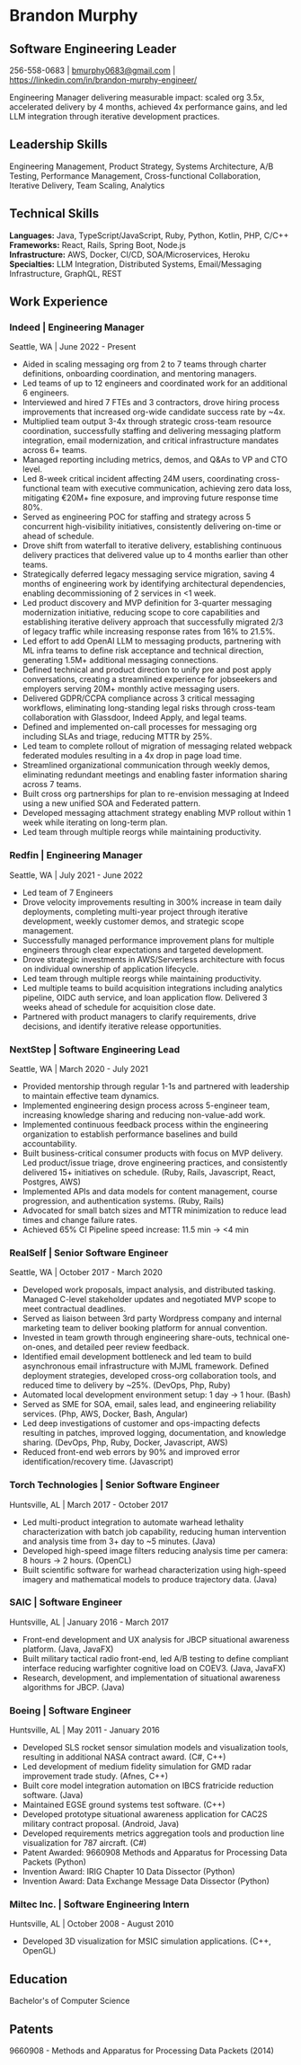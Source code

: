 # Brandon Murphy

## Software Engineering Leader

256-558-0683 | bmurphy0683@gmail.com | https://linkedin.com/in/brandon-murphy-engineer/

Engineering Manager delivering measurable impact: scaled org 3.5x, accelerated delivery by 4 months, achieved 4x performance gains, and led LLM integration through iterative development practices.

## Leadership Skills

Engineering Management, Product Strategy, Systems Architecture, A/B Testing, Performance Management, Cross-functional Collaboration, Iterative Delivery, Team Scaling, Analytics

## Technical Skills

**Languages:** Java, TypeScript/JavaScript, Ruby, Python, Kotlin, PHP, C/C++  
**Frameworks:** React, Rails, Spring Boot, Node.js  
**Infrastructure:** AWS, Docker, CI/CD, SOA/Microservices, Heroku  
**Specialties:** LLM Integration, Distributed Systems, Email/Messaging Infrastructure, GraphQL, REST

## Work Experience

### Indeed | Engineering Manager

Seattle, WA | June 2022 \- Present

* Aided in scaling messaging org from 2 to 7 teams through charter definitions, onboarding coordination, and mentoring managers.  
* Led teams of up to 12 engineers and coordinated work for an additional 6 engineers.  
* Interviewed and hired 7 FTEs and 3 contractors, drove hiring process improvements that increased org-wide candidate success rate by ~4x.  
* Multiplied team output 3-4x through strategic cross-team resource coordination, successfully staffing and delivering messaging platform integration, email modernization, and critical infrastructure mandates across 6+ teams.  
* Managed reporting including metrics, demos, and Q&As to VP and CTO level.  
* Led 8-week critical incident affecting 24M users, coordinating cross-functional team with executive communication, achieving zero data loss, mitigating €20M+ fine exposure, and improving future response time 80%.  
* Served as engineering POC for staffing and strategy across 5 concurrent high-visibility initiatives, consistently delivering on-time or ahead of schedule.  
* Drove shift from waterfall to iterative delivery, establishing continuous delivery practices that delivered value up to 4 months earlier than other teams.  
* Strategically deferred legacy messaging service migration, saving 4 months of engineering work by identifying architectural dependencies, enabling decommissioning of 2 services in <1 week.  
* Led product discovery and MVP definition for 3-quarter messaging modernization initiative, reducing scope to core capabilities and establishing iterative delivery approach that successfully migrated 2/3 of legacy traffic while increasing response rates from 16% to 21.5%.
* Led effort to add OpenAI LLM to messaging products, partnering with ML infra teams to define risk acceptance and technical direction, generating 1.5M+ additional messaging connections.   
* Defined technical and product direction to unify pre and post apply conversations, creating a streamlined experience for jobseekers and employers serving 20M+ monthly active messaging users.   
* Delivered GDPR/CCPA compliance across 3 critical messaging workflows, eliminating long-standing legal risks through cross-team collaboration with Glassdoor, Indeed Apply, and legal teams.  
* Defined and implemented on-call processes for messaging org including SLAs and triage, reducing MTTR by 25%.  
* Led team to complete rollout of migration of messaging related webpack federated modules resulting in a 4x drop in page load time.  
* Streamlined organizational communication through weekly demos, eliminating redundant meetings and enabling faster information sharing across 7 teams.  
* Built cross org partnerships for plan to re-envision messaging at Indeed using a new unified SOA and Federated pattern.  
* Developed messaging attachment strategy enabling MVP rollout within 1 week while iterating on long-term plan.
* Led team through multiple reorgs while maintaining productivity.

### Redfin | Engineering Manager

Seattle, WA | July 2021 \- June 2022

* Led team of 7 Engineers  
* Drove velocity improvements resulting in 300% increase in team daily deployments, completing multi-year project through iterative development, weekly customer demos, and strategic scope management.  
* Successfully managed performance improvement plans for multiple engineers through clear expectations and targeted development.  
* Drove strategic investments in AWS/Serverless architecture with focus on individual ownership of application lifecycle.   
* Led team through multiple reorgs while maintaining productivity.
* Led multiple teams to build acquisition integrations including analytics pipeline, OIDC auth service, and loan application flow. Delivered 3 weeks ahead of schedule for acquisition close date.  
* Partnered with product managers to clarify requirements, drive decisions, and identify iterative release opportunities.

### NextStep | Software Engineering Lead

Seattle, WA | March 2020 \- July 2021

* Provided mentorship through regular 1-1s and partnered with leadership to maintain effective team dynamics.  
* Implemented engineering design process across 5-engineer team, increasing knowledge sharing and reducing non-value-add work.  
* Implemented continuous feedback process within the engineering organization to establish performance baselines and build accountability.  
* Built business-critical consumer products with focus on MVP delivery. Led product/issue triage, drove engineering practices, and consistently delivered 15+ initiatives on schedule. (Ruby, Rails, Javascript, React, Postgres, AWS)  
* Implemented APIs and data models for content management, course progression, and authentication systems. (Ruby, Rails)  
* Advocated for small batch sizes and MTTR minimization to reduce lead times and change failure rates.  
* Achieved 65% CI Pipeline speed increase: 11.5 min → <4 min

### RealSelf  | Senior Software Engineer

Seattle, WA | October 2017 \- March 2020

* Developed work proposals, impact analysis, and distributed tasking. Managed C-level stakeholder updates and negotiated MVP scope to meet contractual deadlines.  
* Served as liaison between 3rd party Wordpress company and internal marketing team to deliver booking platform for annual convention.  
* Invested in team growth through engineering share-outs, technical one-on-ones, and detailed peer review feedback.  
* Identified email development bottleneck and led team to build asynchronous email infrastructure with MJML framework. Defined deployment strategies, developed cross-org collaboration tools, and reduced time to delivery by ~25%. (DevOps, Php, Ruby)  
* Automated local development environment setup: 1 day → 1 hour. (Bash)  
* Served as SME for SOA, email, sales lead, and engineering reliability services. (Php, AWS, Docker, Bash, Angular)  
* Led deep investigations of customer and ops-impacting defects resulting in patches, improved logging, documentation, and knowledge sharing. (DevOps, Php, Ruby, Docker, Javascript, AWS)  
* Reduced front-end web errors by 90% and improved error identification/recovery time. (Javascript)

### Torch Technologies | Senior Software Engineer

Huntsville, AL | March 2017 \- October 2017

* Led multi-product integration to automate warhead lethality characterization with batch job capability, reducing human intervention and analysis time from 3+ day to ~5 minutes. (Java)  
* Developed high-speed image filters reducing analysis time per camera: 8 hours → 2 hours. (OpenCL)  
* Built scientific software for warhead characterization using high-speed imagery and mathematical models to produce trajectory data. (Java)

### SAIC | Software Engineer

Huntsville, AL | January 2016 \- March 2017

* Front-end development and UX analysis for JBCP situational awareness platform. (Java, JavaFX)  
* Built military tactical radio front-end, led A/B testing to define compliant interface reducing warfighter cognitive load on COEV3. (Java, JavaFX)  
* Research, development, and implementation of situational awareness algorithms for JBCP. (Java)

### Boeing | Software Engineer

Huntsville, AL | May 2011 \- January 2016

* Developed SLS rocket sensor simulation models and visualization tools, resulting in additional NASA contract award. (C\#, C++)  
* Led development of medium fidelity simulation for GMD radar improvement trade study. (Afnes, C++)  
* Built core model integration automation on IBCS fratricide reduction software. (Java)  
* Maintained EGSE ground systems test software. (C++)  
* Developed prototype situational awareness application for CAC2S military contract proposal. (Android, Java)  
* Developed requirements metrics aggregation tools and production line visualization for 787 aircraft. (C\#)  
* Patent Awarded: 9660908 Methods and Apparatus for Processing Data Packets (Python)  
* Invention Award: IRIG Chapter 10 Data Dissector (Python)  
* Invention Award: Data Exchange Message Data Dissector (Python)

### Miltec Inc. | Software Engineering Intern

Huntsville, AL | October 2008 \- August 2010

* Developed 3D visualization for MSIC simulation applications. (C++, OpenGL)

## Education

Bachelor's of Computer Science

## Patents

9660908 \- Methods and Apparatus for Processing Data Packets (2014)

